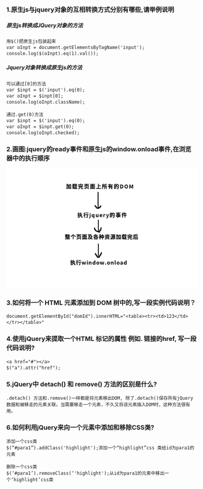 ### 1.原生js与jquery对象的互相转换方式分别有哪些,请举例说明
##### 原生js转换成JQuery对象的方法
```
用$()把原生js包装起来
var oInpt = document.getElementsByTagName('input');
console.log($(oInpt).eq(1).val());
```
##### Jquery对象转换成原生js的方法
```
可以通过[0]的方法
var $inpt = $('input').eq(0);
var oInpt = $inpt[0];
console.log(oInpt.className);

通过.get(0)方法
var $inpt = $('input').eq(0);
var oInpt = $inpt.get(0);
console.log(oInpt.checked);
```

### 2.画图:jquery的ready事件和原生js的window.onload事件,在浏览器中的执行顺序
<img src="./js.png">

### 3.如何将一个 HTML 元素添加到 DOM 树中的,写一段实例代码说明？
```
document.getElementById("domId").innerHTML="<table><tr><td>123</td></tr></table>"
```
### 4.使用jQuery来提取一个HTML 标记的属性 例如. 链接的href, 写一段代码说明?
```
<a href="#"></a>
$("a").attr("href");

```
### 5.jQuery中 detach() 和 remove() 方法的区别是什么?
```
.detach() 方法和.remove()一样都是将元素移出DOM, 除了.detach()保存所有jQuery数据和被移走的元素关联。当需要移走一个元素，不久又将该元素插入DOM时，这种方法很有用。
```
### 6.如何利用jQuery来向一个元素中添加和移除CSS类?
```
添加一个css类
$(“#para1”).addClass('highlight');添加一个“highlight”css 类给id为para1的元素

删除一个css类
$(‘#para1’).removeClass(‘'highlight');从id为para1的元素中移出一个‘highlight’css类
```
